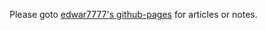 
Please goto [edwar7777's github-pages](https://edwar7777.github.io/) for articles or notes.

[//]: <> (__END__)
